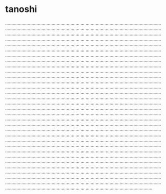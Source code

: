 # tanoshi

.........................................................................................................................................................................................................................................................................................................................................................................................................................................................................................................................................................................................................................................................................................................................................................................................................................................................................................................................................................................................................................................................................................................................................................................................................................................................................................................................................................................................................................................................................................................................................................................................................................................................................................................................................................................................................................................................................................................................................................................................................................................................................................................................................................................................................................................................................................................................................................................................................................................................................................................................................................................................................................................................................................................................................................................................................................................................................................................................................................................................................................................................................................................................................................................................................................................................................................................................................................................................................................................................................................................................................................................................................................................................................................................................................................................................................................................................................................................................................................................................................................................................................................................................